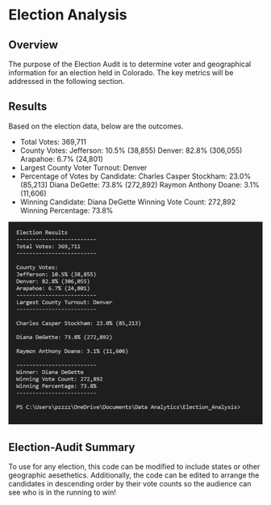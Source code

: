 # Election Analysis

## Overview
The purpose of the Election Audit is to determine voter and geographical information for an election held in Colorado. The key metrics will be addressed in the following section.

## Results
Based on the election data, below are the outcomes.
  * Total Votes: 369,711
  * County Votes:
        Jefferson: 10.5% (38,855)
        Denver: 82.8% (306,055)
        Arapahoe: 6.7% (24,801)
  * Largest County Voter Turnout: Denver
  * Percentage of Votes by Candidate:
        Charles Casper Stockham: 23.0% (85,213)
        Diana DeGette: 73.8% (272,892)
        Raymon Anthony Doane: 3.1% (11,606)
  * Winning Candidate: Diana DeGette
        Winning Vote Count: 272,892
        Winning Percentage: 73.8%

![Results](https://github.com/jessezimm/Election_Analysis/blob/main/Election%20Analysis%20Results.PNG)
  
## Election-Audit Summary
To use for any election, this code can be modified to include states or other geographic aesethetics. Additionally, the code can be edited to arrange the candidates in descending order by their vote counts so the audience can see who is in the running to win!
